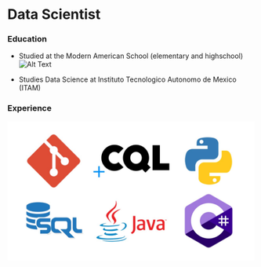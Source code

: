 # Data Scientist

### Education
+ Studied at the Modern American School (elementary and highschool) <img src="images/my_image.jpg" alt="Alt Text" width="50" />

+ Studies Data Science at Instituto Tecnologico Autonomo de Mexico (ITAM)
### Experience

![Local Image](Experiencia.jpg)
